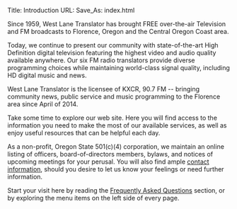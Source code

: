 Title: Introduction
URL:
Save_As: index.html

Since 1959, West Lane Translator has brought FREE over-the-air
Television and FM broadcasts to Florence, Oregon and the Central
Oregon Coast area.

Today, we continue to present our community with state-of-the-art High
Definition digital television featuring the highest video and audio
quality available anywhere. Our six FM radio translators provide
diverse programming choices while maintaining world-class signal
quality, including HD digital music and news.

West Lane Translator is the licensee of KXCR, 90.7 FM -- bringing
community news, public service and music programming to the
Florence area since April of 2014.

Take some time to explore our web site. Here you will find access to
the information you need to make the most of our available services,
as well as enjoy useful resources that can be helpful each day.

As a non-profit, Oregon State 501(c)(4) corporation, we maintain an
online listing of officers, board-of-directors members, bylaws, and
notices of upcoming meetings for your perusal. You will also find
ample [contact information]({filename}contact.md), should you desire
to let us know your feelings or need further information.

[//]: # "TODO: Fix the left side comment below"

Start your visit here by reading the [Frequently Asked
Questions]({filename}FAQ.md) section, or by exploring the menu items
on the left side of every page.
